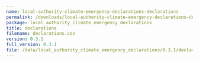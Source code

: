 ```yaml
---
name: local-authority-climate-emergency-declarations-declarations
permalink: /downloads/local-authority-climate-emergency-declarations-declarations/0_3_1
package: local_authority_climate_emergency_declarations
title: declarations
filename: declarations.csv
version: 0.3.1
full_version: 0.3.1
file: /data/local_authority_climate_emergency_declarations/0.3.1/declarations.csv
---
```

